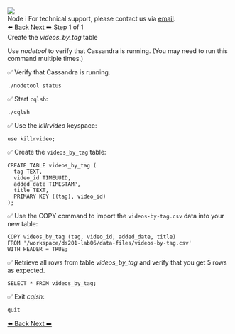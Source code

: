 <!-- TOP -->
<div class="top">
  <img class="scenario-academy-logo" src="https://datastax-academy.github.io/katapod-shared-assets/images/ds-academy-2023.svg" />
  <div class="scenario-title-section">
    <span class="scenario-title">Node</span>
    <span class="scenario-subtitle">ℹ️ For technical support, please contact us via <a href="mailto:academy@datastax.com">email</a>.</span>
  </div>
</div>

<!-- NAVIGATION -->
<div id="navigation-top" class="navigation-top">
 <a href='command:katapod.loadPage?[{"step":"intro"}]'
   class="btn btn-dark navigation-top-left">⬅️ Back
 </a>
   <a href='command:katapod.loadPage?[{"step":"step2"}]' 
    class="btn btn-dark navigation-top-right">Next ➡️
  </a>
<span class="step-count"> Step 1 of 1</span>
</div>

<!-- CONTENT -->

<div class="step-title">Create the <i>videos_by_tag</i> table</div>

Use *nodetool* to verify that Cassandra is running. (You may need to run this command multiple times.)

✅ Verify that Cassandra is running.
```
./nodetool status
```
✅ Start `cqlsh`:
```
./cqlsh
```

✅ Use the *killrvideo* keyspace:
```
use killrvideo;
```

✅ Create the `videos_by_tag` table: 
```
CREATE TABLE videos_by_tag (
  tag TEXT,
  video_id TIMEUUID,
  added_date TIMESTAMP,
  title TEXT,
  PRIMARY KEY ((tag), video_id)
);
```

✅ Use the COPY command to import the `videos-by-tag.csv` data into your new table:
```
COPY videos_by_tag (tag, video_id, added_date, title)
FROM '/workspace/ds201-lab06/data-files/videos-by-tag.csv'
WITH HEADER = TRUE;
```

✅ Retrieve all rows from table *videos_by_tag* and verify that you get 5 rows as expected.
```
SELECT * FROM videos_by_tag;
```

✅ Exit *cqlsh*:
```
quit
```
<!-- NAVIGATION -->
<div id="navigation-bottom" class="navigation-bottom">
 <a href='command:katapod.loadPage?[{"step":"intro"}]'
   class="btn btn-dark navigation-bottom-left">⬅️ Back
 </a>
   <a href='command:katapod.loadPage?[{"step":"step2"}]' 
    class="btn btn-dark navigation-top-right">Next ➡️
  </a>
</div>
